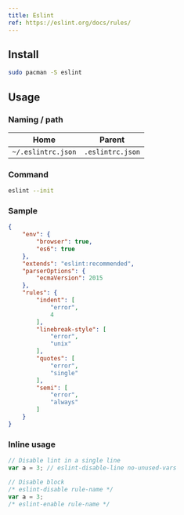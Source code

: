 ```yaml
---
title: Eslint
ref: https://eslint.org/docs/rules/
---
```


## Install

```bash
sudo pacman -S eslint
```

## Usage

### Naming / path

| Home | Parent |
| ---- | ------ |
| `~/.eslintrc.json` | `.eslintrc.json` |

### Command

```bash
eslint --init
```

### Sample

```json
{
    "env": {
        "browser": true,
        "es6": true
    },
    "extends": "eslint:recommended",
    "parserOptions": {
        "ecmaVersion": 2015
    },
    "rules": {
        "indent": [
            "error",
            4
        ],
        "linebreak-style": [
            "error",
            "unix"
        ],
        "quotes": [
            "error",
            "single"
        ],
        "semi": [
            "error",
            "always"
        ]
    }
}
```

### Inline usage

```javascript
// Disable lint in a single line
var a = 3; // eslint-disable-line no-unused-vars

// Disable block
/* eslint-disable rule-name */
var a = 3;
/* eslint-enable rule-name */
```
